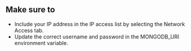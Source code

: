 ## Make sure to
- Include your IP address in the IP access list by selecting the Network Access tab.
- Update the correct username and password in the MONGODB_URI environment variable.
